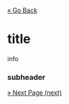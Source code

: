 [« Go Back](path "Go Back")
<br/>

# title

info

### subheader

[» Next Page (next)](path "Next Page")
